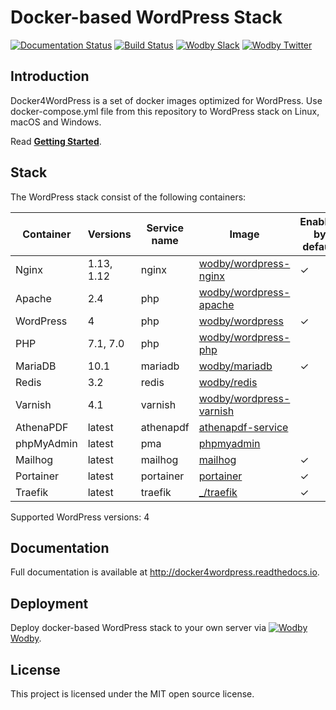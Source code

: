 # Docker-based WordPress Stack

[![Documentation Status](https://readthedocs.org/projects/docker4wordpress/badge/?version=latest)](http://docs.docker4wordpress.org)
[![Build Status](https://travis-ci.org/wodby/docker4wordpress.svg?branch=master)](https://travis-ci.org/wodby/docker4wordpress)
[![Wodby Slack](http://slack.wodby.com/badge.svg)](http://slack.wodby.com)
[![Wodby Twitter](https://img.shields.io/twitter/follow/wodbyhq.svg?style=social&label=Follow)](https://twitter.com/wodbyhq)

## Introduction

Docker4WordPress is a set of docker images optimized for WordPress. Use docker-compose.yml file from this repository to WordPress stack on Linux, macOS and Windows. 

Read [**Getting Started**](http://docker4wordpress.readthedocs.io).

## Stack

[wodby/wordpress-nginx]: https://github.com/wodby/wordpress-nginx
[wodby/wordpress-apache]: https://github.com/wodby/wordpress-apache
[wodby/wordpress]: https://github.com/wodby/wordpress
[wodby/wordpress-php]: https://github.com/wodby/wordpress-php
[wodby/mariadb]: https://github.com/wodby/mariadb
[wodby/redis]: https://github.com/wodby/redis
[wodby/wordpress-varnish]: https://github.com/wodby/wordpress-varnish
[athenapdf-service]: https://hub.docker.com/r/arachnysdocker/athenapdf-service
[phpmyadmin]: https://hub.docker.com/r/phpmyadmin/phpmyadmin
[mailhog]: https://hub.docker.com/r/mailhog/mailhog
[portainer]: https://hub.docker.com/r/portainer/portainer
[_/traefik]: https://hub.docker.com/_/traefik

The WordPress stack consist of the following containers:

| Container | Versions | Service name | Image | Enabled by default |
| --------- | -------- | ------------ | ----- | ------------------ |
| Nginx      | 1.13, 1.12 | nginx     | [wodby/wordpress-nginx]   | ✓ |
| Apache     | 2.4        | php       | [wodby/wordpress-apache]  |   |
| WordPress  | 4          | php       | [wodby/wordpress]         | ✓ |
| PHP        | 7.1, 7.0   | php       | [wodby/wordpress-php]     |   |
| MariaDB    | 10.1       | mariadb   | [wodby/mariadb]           | ✓ |
| Redis      | 3.2        | redis     | [wodby/redis]             |   |
| Varnish    | 4.1        | varnish   | [wodby/wordpress-varnish] |   |
| AthenaPDF  | latest     | athenapdf | [athenapdf-service]       |   |
| phpMyAdmin | latest     | pma       | [phpmyadmin]              |   |
| Mailhog    | latest     | mailhog   | [mailhog]                 | ✓ |
| Portainer  | latest     | portainer | [portainer]               | ✓ |
| Traefik    | latest     | traefik   | [_/traefik]               | ✓ |

Supported WordPress versions: 4

## Documentation

Full documentation is available at http://docker4wordpress.readthedocs.io.

## Deployment

Deploy docker-based WordPress stack to your own server via [![Wodby](https://www.google.com/s2/favicons?domain=wodby.com) Wodby](https://cloud.wodby.com/stackhub/dcca9437-eef2-4b3b-8ab2-b7c9c480a19e/detail).

## License

This project is licensed under the MIT open source license.
